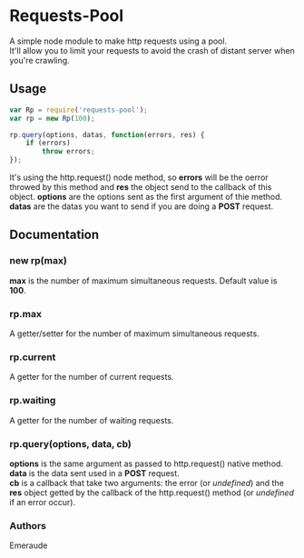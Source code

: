 # Requests-Pool

A simple node module to make http requests using a pool.  
It'll allow you to limit your requests to avoid the crash of distant server when you're crawling.

## Usage

```javascript
var Rp = require('requests-pool');
var rp = new Rp(100);

rp.query(options, datas, function(errors, res) {
	if (errors)
		throw errors;
});
```

It's using the http.request() node method, so **errors** will be the oerror throwed by this method and **res** the object send to the callback of this object. **options** are the options sent as the first argument of thie method.  
**datas** are the datas you want to send if you are doing a **POST** request.

## Documentation
### new rp(max)

**max** is the number of maximum simultaneous requests. Default value is **100**.

### rp.max

A getter/setter for the number of maximum simultaneous requests.

### rp.current

A getter for the number of current requests.

### rp.waiting

A getter for the number of waiting requests.

### rp.query(options, data, cb)

**options** is the same argument as passed to http.request() native method.  
**data** is the data sent used in a **POST** request.  
**cb** is a callback that take two arguments: the error (or *undefined*) and the **res** object getted by the callback of the http.request() method (or *undefined* if an error occur).

### Authors

Emeraude

